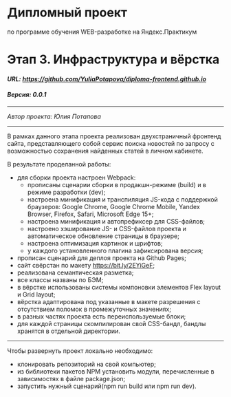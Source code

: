 # Дипломный проект
по программе обучения WEB-разработке на Яндекс.Практикум

# Этап 3. **Инфраструктура и вёрстка**
#### ***URL: <https://github.com/YuliaPotapova/diploma-frontend.github.io>***
#### ***Версия: 0.0.1***

***
*Автор проекта: Юлия Потапова*
***

В рамках данного этапа проекта реализован двухстраничный фронтенд сайта, представляющего собой сервис поиска новостей по запросу с возможностью сохранения найденных статей в личном кабинете.


В результате проделанной работы:
* для сборки проекта настроен Webpack:
  - прописаны сценарии сборки в продакшн-режиме (build) и в режиме разработки (dev);
  - настроена минификация и транспиляция JS-кода с поддержкой браузеров: Google Chrome, Google Chrome Mobile, Yandex Browser, Firefox, Safari, Microsoft Edge 15+;
  - настроена минификация и автопрефиксер для CSS-файлов;
  - настроено хэширование JS- и CSS-файлов проекта и автоматическое обновление страницы в браузере;
  - настроена оптимизация картинок и шрифтов;
  - у каждого установленного плагина зафиксирована версия;
* прописан сценарий для деплоя проекта на Github Pages;
* сайт свёрстан по макету https://bit.ly/2EYiGeF;
* реализована семантическая разметка;
* все классы названы по БЭМ;
* в вёрстке использованы системы компоновки элементов Flex layout и Grid layout;
* вёрстка адаптирована под указанные в макете разрешения с отсутствием поломок в промежуточных значениях;
* в разных частях проекта есть переиспользуемые блоки;
* для каждой страницы скомпилирован свой CSS-бандл, бандлы хранятся в отдельной директории.

***
Чтобы развернуть проект локально необходимо:
* клонировать репозиторий на свой компьютер;
* из библиотеки пакетов NPM установить модули, перечисленные в зависимостях в файле package.json;
* запустить нужный сценарий(npm run build или npm run dev).
